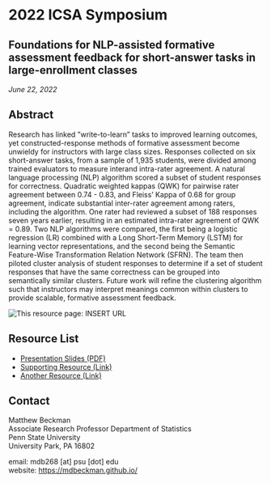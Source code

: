 # 2022 ICSA Symposium

## Foundations for NLP-assisted formative assessment feedback for short-answer tasks in large-enrollment classes

*June 22, 2022*

## Abstract

Research has linked ”write-to-learn” tasks to improved learning outcomes, yet constructed-response methods of formative assessment become unwieldy for instructors with large class sizes. Responses collected on six short-answer tasks, from a sample of 1,935 students, were divided among trained evaluators to measure interand intra-rater agreement. A natural language processing (NLP) algorithm scored a subset of student responses for correctness. Quadratic weighted kappas (QWK) for pairwise rater agreement between 0.74 - 0.83, and Fleiss’ Kappa of 0.68 for group agreement, indicate substantial inter-rater agreement among raters, including the algorithm. One rater had reviewed a subset of 188 responses seven years earlier, resulting in an estimated intra-rater agreement of QWK = 0.89. Two NLP algorithms were compared, the first being a logistic regression (LR) combined with a Long Short-Term Memory (LSTM) for learning vector representations, and the second being the Semantic Feature-Wise Transformation Relation Network (SFRN). The team then piloted cluster analysis of student responses to determine if a set of student responses that have the same correctness can be grouped into semantically similar clusters. Future work will refine the clustering algorithm such that instructors may interpret meanings common within clusters to provide scalable, formative assessment feedback.

![This resource page: INSERT URL](QRcode.png)


## Resource List

  - [Presentation Slides (PDF)]()
  - [Supporting Resource (Link)]()
  - [Another Resource (Link)]()



## Contact

Matthew Beckman  
Associate Research Professor
Department of Statistics  
Penn State University  
University Park, PA 16802  

email: mdb268 [at] psu [dot] edu  
website: <https://mdbeckman.github.io/>  

